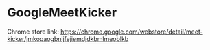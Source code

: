 # GoogleMeetKicker
Chrome store link: https://chrome.google.com/webstore/detail/meet-kicker/jmkopaogbnijfejiemdjdkbmlmeoblkb
